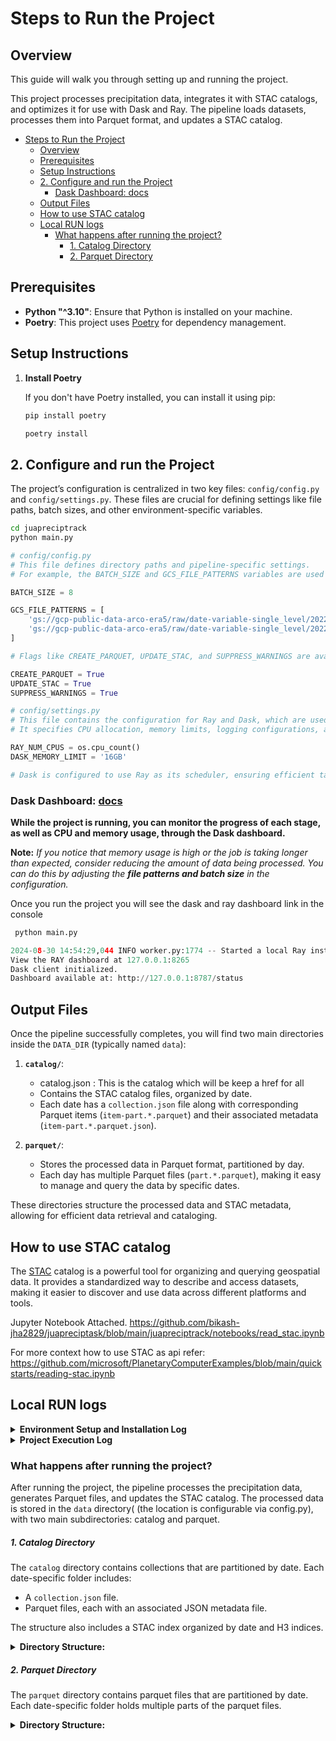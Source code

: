 # Steps to Run the Project

## Overview 

This guide will walk you through setting up and running the project.

This project processes precipitation data, integrates it with STAC catalogs, and optimizes it for use with Dask and Ray. The pipeline loads datasets, processes them into Parquet format, and updates a STAC catalog.

<!-- TOC -->
* [Steps to Run the Project](#steps-to-run-the-project)
  * [Overview](#overview-)
  * [Prerequisites](#prerequisites)
  * [Setup Instructions](#setup-instructions)
  * [2. Configure and run the Project](#2-configure-and-run-the-project)
    * [Dask Dashboard:  docs](#dask-dashboard-docs)
  * [Output Files](#output-files)
  * [How to use STAC catalog](#how-to-use-stac-catalog-)
  * [Local RUN logs](#local-run-logs)
    * [What happens after running the project?](#what-happens-after-running-the-project)
        * [1. Catalog Directory](#1-catalog-directory)
        * [2. Parquet Directory](#2-parquet-directory)
<!-- TOC -->


## Prerequisites

- **Python "^3.10"**: Ensure that Python is installed on your machine.
- **Poetry**: This project uses [Poetry](https://python-poetry.org/) for dependency management.

## Setup Instructions

1. **Install Poetry**

   If you don't have Poetry installed, you can install it using pip:

   ```bash
   pip install poetry
    ```

   ```bash
   poetry install
   ```

## 2. Configure and run the Project

The project’s configuration is centralized in two key files: `config/config.py` and `config/settings.py`. These files are crucial for defining settings like file paths, batch sizes, and other environment-specific variables.
```bash
cd juapreciptrack
python main.py
```


```python
# config/config.py
# This file defines directory paths and pipeline-specific settings. 
# For example, the BATCH_SIZE and GCS_FILE_PATTERNS variables are used to control the data processing:

BATCH_SIZE = 8

GCS_FILE_PATTERNS = [
    'gs://gcp-public-data-arco-era5/raw/date-variable-single_level/2022/12/*/total_precipitation/surface.nc',
    'gs://gcp-public-data-arco-era5/raw/date-variable-single_level/2022/11/*/total_precipitation/surface.nc',
]

# Flags like CREATE_PARQUET, UPDATE_STAC, and SUPPRESS_WARNINGS are available to manage different aspects of the pipeline’s behavior.

CREATE_PARQUET = True
UPDATE_STAC = True
SUPPRESS_WARNINGS = True

# config/settings.py
# This file contains the configuration for Ray and Dask, which are used for distributed computing:
# It specifies CPU allocation, memory limits, logging configurations, and how Dask should be integrated with Ray.

RAY_NUM_CPUS = os.cpu_count()
DASK_MEMORY_LIMIT = '16GB'

# Dask is configured to use Ray as its scheduler, ensuring efficient task execution and memory management.

```
### Dask Dashboard:  [docs](https://docs.dask.org/en/stable/dashboard.html)

**While the project is running, you can monitor the progress of each stage, as well as CPU and memory usage, through the Dask dashboard.**

**Note:** 
_If you notice that memory usage is high or the job is taking longer than expected, consider reducing the amount of data being processed. You can do this by adjusting the **file patterns and batch size** in the configuration._

Once you run the project you will see the dask and ray dashboard link in the console

```python
 python main.py

2024-08-30 14:54:29,044 INFO worker.py:1774 -- Started a local Ray instance. 
View the RAY dashboard at 127.0.0.1:8265 
Dask client initialized. 
Dashboard available at: http://127.0.0.1:8787/status

```


## Output Files

Once the pipeline successfully completes, you will find two main directories inside the `DATA_DIR` (typically named `data`):

1. **`catalog/`**:
   - catalog.json : This is the catalog which will be keep a href for all
   - Contains the STAC catalog files, organized by date. 
   - Each date has a `collection.json` file along with corresponding Parquet items (`item-part.*.parquet`) and their associated metadata (`item-part.*.parquet.json`).

3. **`parquet/`**:
   - Stores the processed data in Parquet format, partitioned by day.
   - Each day has multiple Parquet files (`part.*.parquet`), making it easy to manage and query the data by specific dates.

These directories structure the processed data and STAC metadata, allowing for efficient data retrieval and cataloging.


## How to use STAC catalog 

The [STAC](https://stacspec.org/en) catalog is a powerful tool for organizing and querying geospatial data. It provides a standardized way to describe and access datasets, making it easier to discover and use data across different platforms and tools.

Jupyter Notebook Attached.
https://github.com/bikash-jha2829/juapreciptask/blob/main/juapreciptrack/notebooks/read_stac.ipynb

For more context how to use STAC as api refer: https://github.com/microsoft/PlanetaryComputerExamples/blob/main/quickstarts/reading-stac.ipynb

## Local RUN logs

<details>
  <summary><b>Environment Setup and Installation Log</b></summary>

```bash
(.venv) bikash@G9TLWLT47P juapreciptask-main % cd juapreciptrack 
(.venv) bikash@G9TLWLT47P juapreciptrack % python --version 
Python 3.10.6
(.venv) bikash@G9TLWLT47P juapreciptrack % poetry --version         
Poetry (version 1.8.3)
(.venv) bikash@G9TLWLT47P juapreciptrack % poetry install --no-cache
Installing dependencies from lock file

pyproject.toml changed significantly since poetry.lock was last generated. Run `poetry lock [--no-update]` to fix the lock file.
(.venv) bikash@G9TLWLT47P juapreciptrack % poetry lock --no-update
Resolving dependencies... (2.3s)

Writing lock file
(.venv) bikash@G9TLWLT47P juapreciptrack % poetry install --no-cache
Installing dependencies from lock file

Package operations: 128 installs, 0 updates, 0 removals

  - Installing mdurl (0.1.2)
  - Installing pyasn1 (0.6.0)
  - Installing cachetools (5.5.0)
  - Installing certifi (2024.7.4)
  - Installing charset-normalizer (3.3.2)
  - Installing idna (3.8)
  - Installing markdown-it-py (3.0.0)
  - Installing protobuf (5.28.0)
  - Installing pyasn1-modules (0.4.0)
  - Installing rsa (4.9)
  - Installing uc-micro-py (1.0.3)
  - Installing urllib3 (2.2.2)
  - Installing attrs (24.2.0)
  - Installing frozenlist (1.4.1)
  - Installing google-auth (2.34.0)
  - Installing googleapis-common-protos (1.65.0)
  - Installing linkify-it-py (2.0.3)
  - Installing locket (1.0.0)
  - Installing mdit-py-plugins (0.4.1)
  - Installing multidict (6.0.5)
  - Installing proto-plus (1.24.0)
  - Installing pygments (2.18.0)
  - Installing requests (2.32.3)
  - Installing rpds-py (0.20.0)
  - Installing six (1.16.0)
  - Installing toolz (0.12.1)
  - Installing zipp (3.20.1)
  - Installing aiohappyeyeballs (2.4.0)
  - Installing aiosignal (1.3.1)
  - Installing async-timeout (4.0.3)
  - Installing click (8.1.7)
  - Installing cloudpickle (3.0.0)
  - Installing fsspec (2024.6.1)
  - Installing google-api-core (2.19.2)
  - Installing google-crc32c (1.5.0)
  - Installing importlib-metadata (8.4.0)
  - Installing markupsafe (2.1.5)
  - Installing numpy (2.1.0)
  - Installing oauthlib (3.2.2)
  - Installing packaging (24.1)
  - Installing partd (1.4.2)
  - Installing python-dateutil (2.9.0.post0)
  - Installing pytz (2024.1)
  - Installing pyyaml (6.0.2)
  - Installing referencing (0.35.1)
  - Installing rich (13.8.0)
  - Installing typing-extensions (4.12.2)
  - Installing tzdata (2024.1)
  - Installing yarl (1.9.4)
  - Installing aiohttp (3.10.5)
  - Installing annotated-types (0.7.0)
  - Installing asciitree (0.3.3)
  - Installing contourpy (1.3.0)
  - Installing dask (2024.8.1)
  - Installing distlib (0.3.8)
  - Installing fasteners (0.19)
  - Installing filelock (3.15.4)
  - Installing google-cloud-core (2.4.1)
  - Installing google-resumable-media (2.7.2)
  - Installing jinja2 (3.1.4)
  - Installing jsonschema-specifications (2023.12.1)
  - Installing msgpack (1.0.8)
  - Installing numcodecs (0.13.0)
  - Installing opencensus-context (0.1.3)
  - Installing pandas (2.2.2)
  - Installing pillow (10.4.0)
  - Installing platformdirs (4.2.2)
  - Installing psutil (6.0.0)
  - Installing pyarrow (17.0.0)
  - Installing pydantic-core (2.20.1)
  - Installing sortedcontainers (2.4.0)
  - Installing requests-oauthlib (2.0.0)
  - Installing tblib (3.0.0)
  - Installing textual (0.78.0)
  - Installing tornado (6.4.1)
  - Installing wrapt (1.16.0)
  - Installing xyzservices (2024.6.0)
  - Installing zict (3.0.0)
  - Installing aiohttp-cors (0.7.0)
  - Installing bokeh (3.5.2): Pending...
  - Installing cfgv (3.4.0)
  - Installing cftime (1.6.4)
  - Installing bokeh (3.5.2): Installing...
  - Installing bokeh (3.5.2)
  - Installing cfgv (3.4.0)
  - Installing cftime (1.6.4)
  - Installing colorful (0.5.6)
  - Installing cramjam (2.8.3)
  - Installing dask-expr (1.1.11)
  - Installing decorator (5.1.1)
  - Installing distributed (2024.8.1)
  - Installing exceptiongroup (1.2.2)
  - Installing google-auth-oauthlib (1.2.1)
  - Installing google-cloud-storage (2.18.2)
  - Installing grpcio (1.66.1)
  - Installing h5py (3.11.0)
  - Installing identify (2.6.0)
  - Installing iniconfig (2.0.0)
  - Installing jsonschema (4.23.0)
  - Installing mccabe (0.7.0)
  - Installing memray (1.13.4)
  - Installing mypy-extensions (1.0.0)
  - Installing nodeenv (1.9.1)
  - Installing opencensus (0.11.4)
  - Installing pathspec (0.12.1)
  - Installing pluggy (1.5.0)
  - Installing prometheus-client (0.20.0)
  - Installing py-spy (0.3.14)
  - Installing pycodestyle (2.12.1)
  - Installing pydantic (2.8.2)
  - Installing pyflakes (3.2.0)
  - Installing smart-open (7.0.4)
  - Installing tomli (2.0.1)
  - Installing ujson (5.10.0)
  - Installing virtualenv (20.26.3)
  - Installing zarr (2.18.2)
  - Installing black (24.8.0)
  - Installing fastparquet (2024.5.0)
  - Installing flake8 (7.1.1)
  - Installing gcsfs (2024.6.1)
  - Installing h3 (3.7.7)
  - Installing h5netcdf (1.3.0)
  - Installing isort (5.13.2)
  - Installing kerchunk (0.2.6)
  - Installing netcdf4 (1.7.1.post2)
  - Installing pre-commit (3.8.0)
  - Installing pystac (1.10.1)
  - Installing pytest (8.3.2)
  - Installing ray (2.35.0)
  - Installing scipy (1.14.1)
  - Installing structlog (24.4.0)
  - Installing xarray (2024.7.0)
 ```
</details>

<details>
  <summary><b>Project Execution Log</b></summary>

```bash
(.venv) bikash@G9TLWLT47P juapreciptask-main % cd juapreciptrack
(.venv) bikash@G9TLWLT47P juapreciptrack % python main.py   
Created directory: /Users/bikash/planet/juagit/juapreciptask-main/data/catalog
Created directory: /Users/bikash/planet/juagit/juapreciptask-main/data/parquet
2024-08-31 20:14:41,085 INFO worker.py:1774 -- Started a local Ray instance. View the dashboard at 127.0.0.1:8265 
Dask client initialized. Dashboard available at: http://127.0.0.1:8787/status
Directory already exists: /Users/bikash/planet/juagit/juapreciptask-main/data/catalog
Found 31 files matching the pattern.
2024-08-31 20:14:47,230 - pipeline.pipeline_manager - INFO - Total references to process: 31
2024-08-31 20:14:47,230 - root - INFO - Total batches to process: 4
Processing batch with 8 references...
2024-08-31 20:14:54,689 - root - INFO - Optimized dataset persisted.
STAC catalog update enabled: True
Updating STAC catalog...
2024-08-31 20:16:31,030 - distributed.shuffle._scheduler_plugin - WARNING - Shuffle dd97d1ca1fbd8a22d4f68f2a7dd0f9c8 initialized by task ('shuffle-transfer-dd97d1ca1fbd8a22d4f68f2a7dd0f9c8', 9) executed on worker tcp://127.0.0.1:54155
2024-08-31 20:16:37,096 - distributed.shuffle._scheduler_plugin - WARNING - Shuffle dd97d1ca1fbd8a22d4f68f2a7dd0f9c8 deactivated due to stimulus 'task-finished-1725128197.093463'
Processing 8 unique days...
2024-08-31 20:16:38,446 - distributed.shuffle._scheduler_plugin - WARNING - Shuffle 54c1ae0e51e45798b8d258354cc58541 initialized by task ('shuffle-transfer-54c1ae0e51e45798b8d258354cc58541', 0) executed on worker tcp://127.0.0.1:54155
2024-08-31 20:16:38,587 - distributed.shuffle._scheduler_plugin - WARNING - Shuffle 54c1ae0e51e45798b8d258354cc58541 deactivated due to stimulus 'task-finished-1725128198.586661'
...
2024-08-31 20:24:16,183 - distributed.shuffle._scheduler_plugin - WARNING - Shuffle ced8964f8b674f93abe8f3c5f32b5355 initialized by task ('shuffle-transfer-ced8964f8b674f93abe8f3c5f32b5355', 0) executed on worker tcp://127.0.0.1:54156
2024-08-31 20:24:16,329 - distributed.shuffle._scheduler_plugin - WARNING - Shuffle ced8964f8b674f93abe8f3c5f32b5355 deactivated due to stimulus 'task-finished-1725128656.327584'
2024-08-31 20:24:17,153 - pipeline.tasks.stac_integration - INFO - Saving collection for day 2022-12-31 to /Users/bikash/planet/juagit/juapreciptask-main/data/catalog/collection-2022-12-31
2024-08-31 20:24:17,569 - pipeline.tasks.stac_integration - INFO - Processed and updated catalog for batch with 7 references
2024-08-31 20:24:17,592 - pipeline.pipeline_manager - INFO - Processed batch 4 of 4
2024-08-31 20:24:32,118 - pipeline.pipeline_manager - INFO - Processing complete. Computation took 9.87 minutes
```
</details>



### What happens after running the project?

After running the project, the pipeline processes the precipitation data, generates Parquet files, and updates the STAC catalog. 
The processed data is stored in the `data` directory( (the location is configurable via config.py), with two main subdirectories: catalog and parquet.


##### 1. Catalog Directory

The `catalog` directory contains collections that are partitioned by date. Each date-specific folder includes:
- A `collection.json` file.
- Parquet files, each with an associated JSON metadata file.

The structure also includes a STAC index organized by date and H3 indices.

<details>
  <summary><b>Directory Structure:</b></summary>


```bash
data/
├── catalog
│   ├── catalog.json
│   ├── collection-2022-12-01
│   │   ├── collection.json
│   │   ├── item-part.0.parquet
│   │   │   └── item-part.0.parquet.json
│   │   └── item-part.1.parquet
│   │       └── item-part.1.parquet.json
│   ├── collection-2022-12-02
│   │   ├── collection.json
│   │   ├── item-part.2.parquet
│   │   │   └── item-part.2.parquet.json
│   │   └── item-part.3.parquet
│   │       └── item-part.3.parquet.json
│   └── ... (other dates)
```
</details>


##### 2. Parquet Directory

The `parquet` directory contains parquet files that are partitioned by date. Each date-specific folder holds multiple parts of the parquet files.

<details>
  <summary><b>Directory Structure:</b></summary>

```bash
data/
└── parquet
    ├── _common_metadata
    ├── _metadata
    ├── day=2022-12-01
    │   ├── part.0.parquet
    │   └── part.1.parquet
    ├── day=2022-12-02
    │   ├── part.2.parquet
    │   └── part.3.parquet
    ├── day=2022-12-03
    │   ├── part.4.parquet
    │   └── part.5.parquet
    └── ... (other dates)
```
</details>

